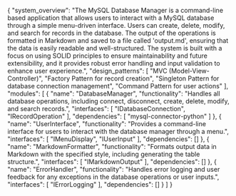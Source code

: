 {
  "system_overview": "The MySQL Database Manager is a command-line based application that allows users to interact with a MySQL database through a simple menu-driven interface. Users can create, delete, modify, and search for records in the database. The output of the operations is formatted in Markdown and saved to a file called 'output.md', ensuring that the data is easily readable and well-structured. The system is built with a focus on using SOLID principles to ensure maintainability and future extensibility, and it provides robust error handling and input validation to enhance user experience.",
  "design_patterns": [
    "MVC (Model-View-Controller)",
    "Factory Pattern for record creation",
    "Singleton Pattern for database connection management",
    "Command Pattern for user actions"
  ],
  "modules": [
    {
      "name": "DatabaseManager",
      "functionality": "Handles all database operations, including connect, disconnect, create, delete, modify, and search records.",
      "interfaces": [
        "IDatabaseConnection",
        "IRecordOperation"
      ],
      "dependencies": [
        "mysql-connector-python"
      ]
    },
    {
      "name": "UserInterface",
      "functionality": "Provides a command-line interface for users to interact with the database manager through a menu.",
      "interfaces": [
        "IMenuDisplay",
        "IUserInput"
      ],
      "dependencies": []
    },
    {
      "name": "MarkdownFormatter",
      "functionality": "Formats output data in Markdown with the specified style, including generating the table structure.",
      "interfaces": [
        "IMarkdownOutput"
      ],
      "dependencies": []
    },
    {
      "name": "ErrorHandler",
      "functionality": "Handles error logging and user feedback for any exceptions in the database operations or user inputs.",
      "interfaces": [
        "IErrorLogging"
      ],
      "dependencies": []
    }
  ]
}
